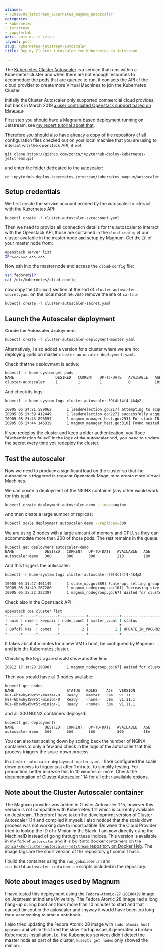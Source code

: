 ```yaml
---
aliases:
- /2019/09/jetstream_kubernetes_magnum_autoscaler
categories:
- kubernetes
- jetstream
- jupyterhub
date: 2019-09-12 12:00
layout: post
slug: kubernetes-jetstream-autoscaler
title: Deploy Cluster Autoscaler for Kubernetes on Jetstream

---
```


The [Kubernetes Cluster Autoscaler](https://github.com/kubernetes/autoscaler) is a service
that runs within a Kubernetes cluster and when there are not enough resources to accomodate
the pods that are queued to run, it contacts the API of the cloud provider to create
more Virtual Machines to join the Kubernetes Cluster.

Initially the Cluster Autoscaler only supported commercial cloud provides, but back in
March 2019 [a user contributed Openstack support based on Magnum](https://github.com/kubernetes/autoscaler/pull/1690).

First step you should have a Magnum-based deployment running on Jetstream,
see [my recent tutorial about that](https://zonca.github.io/2019/06/kubernetes-jupyterhub-jetstream-magnum.html).

Therefore you should also have already a copy of the repository of all configuration
files checked out on your local machine that you are using to interact with the openstack API,
if not:

    git clone https://github.com/zonca/jupyterhub-deploy-kubernetes-jetstream.git

and enter the folder dedicated to the autoscaler:

    cd jupyterhub-deploy-kubernetes-jetstream/kubernetes_magnum/autoscaler

## Setup credentials

We first create the service account needed by the autoscaler to interact with the Kubernetes API:

```bash
kubectl create -f cluster-autoscaler-svcaccount.yaml 
```

Then we need to provide all connection details for the autoscaler to interact with the Openstack API,
those are contained in the `cloud-config` of our cluster available in the master node and setup
by Magnum.
Get the `IP` of your master node from:

```bash
openstack server list
IP=xxx.xxx.xxx.xxx
```

Now ssh into the master node and access the `cloud-config` file:

```bash
ssh fedora@$IP
cat /etc/kubernetes/cloud-config 
```

now copy the `[Global]` section at the end of `cluster-autoscaler-secret.yaml` on the local machine.
Also remove the line of `ca-file`

```bash
kubectl create -f cluster-autoscaler-secret.yaml
```

## Launch the Autoscaler deployment

Create the Autoscaler deployment:

```bash
kubectl create -f cluster-autoscaler-deployment-master.yaml
```

Alternatively, I also added a version for a cluster where we are not deploying pods on master `cluster-autoscaler-deployment.yaml`.

Check that the deployment is active:

```bash
kubectl -n kube-system get pods
NAME                   DESIRED   CURRENT   UP-TO-DATE   AVAILABLE   AGE
cluster-autoscaler     1         1         1            0           10s
```

And check its logs:

```bash
kubectl -n kube-system logs cluster-autoscaler-59f4cf4f4-4k4p2

I0905 05:29:21.589062       1 leaderelection.go:217] attempting to acquire leader lease  kube-system/cluster-autoscaler...
I0905 05:29:39.412449       1 leaderelection.go:227] successfully acquired lease kube-system/cluster-autoscaler
I0905 05:29:43.896557       1 magnum_manager_heat.go:293] For stack ID 17ab3ae7-1a81-43e6-98ec-b6ffd04f91d3, stack name is k8s-lu3bksbwsln3
I0905 05:29:44.146319       1 magnum_manager_heat.go:310] Found nested kube_minions stack: name k8s-lu3bksbwsln3-kube_minions-r4lhlv5xuwu3, ID d0590824-cc70-4da5-b9ff-8581d99c666b
```

If you redeploy the cluster and keep a older authentication, you'll see "Authentication failed" in the logs of the autoscaler pod, you need to update the secret every time you redeploy the cluster.

## Test the autoscaler

Now we need to produce a significant load on the cluster so that the autoscaler is triggered to request Openstack Magnum to create more Virtual Machines.

We can create a deployment of the NGINX container (any other would work for this test):

```bash
kubectl create deployment autoscaler-demo --image=nginx
```

And then create a large number of replicas:

```bash
kubectl scale deployment autoscaler-demo --replicas=300
```

We are using 2 nodes with a large amount of memory and CPU, so they can accommodate more then 200 of those pods. The rest remains in the queue:

```bash
kubectl get deployment autoscaler-demo
NAME              DESIRED   CURRENT   UP-TO-DATE   AVAILABLE   AGE
autoscaler-demo   300       300       300          213         18m
```

And this triggers the autoscaler:

```bash
kubectl -n kube-system logs cluster-autoscaler-59f4cf4f4-4k4p2

I0905 05:34:47.401149       1 scale_up.go:689] Scale-up: setting group DefaultNodeGroup size to 2
I0905 05:34:49.267280       1 magnum_nodegroup.go:101] Increasing size by 1, 1->2
I0905 05:35:22.222387       1 magnum_nodegroup.go:67] Waited for cluster UPDATE_IN_PROGRESS status
```

Check also in the Openstack API:

```bash
openstack coe cluster list
+------+------+---------+------------+--------------+--------------------+
| uuid | name | keypair | node_count | master_count | status             |
+------+------+---------+------------+--------------+--------------------+
| 09fcf| k8s  | comet   |          2 |            1 | UPDATE_IN_PROGRESS |
+------+------+---------+------------+--------------+--------------------+
```

It takes about 4 minutes for a new VM to boot, be configured by Magnum and join the Kubernetes cluster.

Checking the logs again should show another line:

```bash
I0912 17:18:28.290987       1 magnum_nodegroup.go:67] Waited for cluster UPDATE_COMPLETE status
```
Then you should have all 3 nodes available:

```bash
kubectl get nodes
NAME                        STATUS   ROLES    AGE   VERSION
k8s-6bawhy45wr5t-master-0   Ready    master   38m   v1.11.1
k8s-6bawhy45wr5t-minion-0   Ready    <none>   38m   v1.11.1
k8s-6bawhy45wr5t-minion-1   Ready    <none>   30m   v1.11.1
```

and all 300 NGINX containers deployed:

```bash
kubectl get deployments
NAME              DESIRED   CURRENT   UP-TO-DATE   AVAILABLE   AGE
autoscaler-demo   300       300       300          300         35m
```

You can also test scaling down by scaling back the number of NGINX containers to only a few and check in the logs
of the autoscaler that this process triggers the scale-down process.

In `cluster-autoscaler-deployment-master.yaml` I have configured the scale down process to trigger just after 1 minute, to simplify testing. For production, better increase this to 10 minutes or more. Check the [documentation of Cluster Autoscaler 1.14](https://github.com/zonca/autoscaler/blob/cluster-autoscaler-1.14-magnum/cluster-autoscaler/FAQ.md) for all other available options.

## Note about the Cluster Autoscaler container

The Magnum provider was added in Cluster Autoscaler 1.15, however this version is not compatible with Kubernetes 1.11 which is currently available on Jetstream. Therefore I have taken the development version of Cluster Autoscaler 1.14 and compiled it myself. I also noticed that the scale down process was not working due to incompatible IDs when the Cloud Provider tried to lookup the ID of a Minion in the Stack. I am now directly using the MachineID instead of going through these indices. This version is available in [my fork of `autoscaler`](https://github.com/zonca/autoscaler/tree/cluster-autoscaler-1.14-magnum) and it is built into docker containers on the [`zonca/k8s-cluster-autoscaler-jetstream` repository on Docker Hub](https://cloud.docker.com/repository/docker/zonca/k8s-cluster-autoscaler-jetstream).
The image tags are the short version of the repository git commit hash.

I build the container using the `run_gobuilder.sh` and `run_build_autoscaler_container.sh` scripts included in the repository.

## Note about images used by Magnum

I have tested this deployment using the `Fedora-Atomic-27-20180419` image on Jetstream at Indiana University.
The Fedora Atomic 28 image had a long hang-up during boot and took more than 10 minutes to start and that caused timeout in the autoscaler and anyway it would have been too long for a user waiting to start a notebook.

I also tried updating the Fedora Atomic 28 image with `sudo atomic host upgrade` and while this fixed the slow startup issue, it generated a broken Kubernetes installation, i.e. the Kubernetes services didn't detect the master node as part of the cluster, `kubectl get nodes` only showed the minion.
